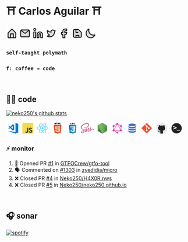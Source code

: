 # :shinto_shrine: Carlos Aguilar :shinto_shrine:

[<img alt="website" width="32px" src="img/icons/home.svg" />][www] [<img alt="email" width="32px" src="img/icons/email.svg" />][mail] [<img alt="linkedin" width="32px" src="img/icons/linkedin.svg" />][linkedin] [<img alt="twitter" width="32px" src="img/icons/twitter.svg" />][twitter] [<img alt="facebook" width="32px" src="img/icons/facebook.svg" />][facebook] [<img alt="itch.io" width="32px" src="img/icons/itchio.svg" />][itch.io] [<img alt="tumblr" width="32px" src="img/icons/tumblr.svg" />][tumblr]

### `self-taught polymath`
### `f: coffee → code`

<br>

## :man_technologist: code

[<img alt="neko250's github stats" src="https://github-readme-stats.codestackr.vercel.app/api?username=neko250&show_icons=true&hide_border=true&count_private=true&theme=gruvbox&title_color=ffd700&text_color=e0e0e0&icon_color=ffd700&bg_color=202020" />][stats]

[<img alt="vscode" width="37px" src="img/tech/vscode.png" />][vscode] [<img alt="js" width="37px" src="img/tech/js.png" />][js] [<img alt="react" width="37px" src="img/tech/react.png" />][react] [<img alt="html" width="37px" src="img/tech/html.png" />][html] [<img alt="css" width="37px" src="img/tech/css.png" />][css] [<img alt="sass" width="37px" src="img/tech/sass.png" />][sass] [<img alt="node" width="37px" src="img/tech/node.png" />][node] [<img alt="graphql" width="37px" src="img/tech/graphql.png" />][graphql] [<img alt="sql" width="37px" src="img/tech/sql.png" />][sql] [<img alt="git" width="37px" src="img/tech/git.png" />][git] [<img alt="github" width="37px" src="img/tech/github.png" />][github] [<img alt="terminal" width="37px" src="img/tech/terminal.png" />][terminal]

### :zap: monitor

<!--START_SECTION:activity-->
1. 💪 Opened PR [#1](https://github.com/GTFOCrew/gtfo-tool/pull/1) in [GTFOCrew/gtfo-tool](https://github.com/GTFOCrew/gtfo-tool)
2. 🗣 Commented on [#1303](https://github.com/zyedidia/micro/issues/1303) in [zyedidia/micro](https://github.com/zyedidia/micro)
3. ❌ Closed PR [#4](https://github.com/Neko250/H4X0R.nws/pull/4) in [Neko250/H4X0R.nws](https://github.com/Neko250/H4X0R.nws)
4. ❌ Closed PR [#5](https://github.com/Neko250/neko250.github.io/pull/5) in [Neko250/neko250.github.io](https://github.com/Neko250/neko250.github.io)
<!--END_SECTION:activity-->

<br>

## :headphones: sonar

[![spotify](https://npaas.vercel.app/api/spotify)](https://open.spotify.com/user/neko250)

[www]: https://wh0am1.dev
[mail]: mailto:carlos.aguilar.112358@gmail.com
[linkedin]: https://linkedin.com/in/carlosaguilardev
[twitter]: https://twitter.com/neko250
[facebook]: https://facebook.com/mr.carlos.aguilar
[itch.io]: https://neko250.itch.io
[tumblr]: https://shatteredcontinuum.tumblr.com
[stats]: https://sourcerer.io/neko250
[vscode]: https://code.visualstudio.com
[js]: https://developer.mozilla.org/en-US/docs/Web/JavaScript
[node]: https://nodejs.org
[react]: https://reactjs.org
[html]: https://developer.mozilla.org/en-US/docs/Web/HTML
[css]: https://developer.mozilla.org/en-US/docs/Web/CSS
[sass]: https://sass-lang.com
[graphql]: https://graphql.org
[sql]: https://en.wikipedia.org/wiki/SQL
[git]: https://git-scm.com
[github]: https://github.com
[terminal]: https://ohmyz.sh
